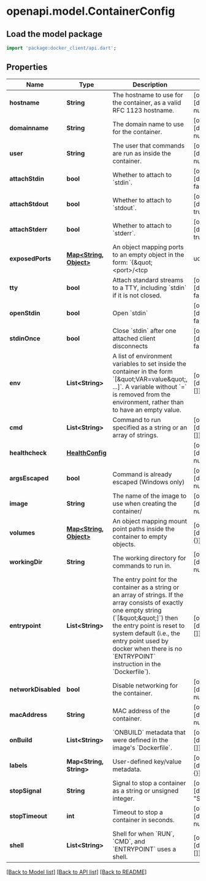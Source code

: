 # openapi.model.ContainerConfig

## Load the model package
```dart
import 'package:docker_client/api.dart';
```

## Properties
Name | Type | Description | Notes
------------ | ------------- | ------------- | -------------
**hostname** | **String** | The hostname to use for the container, as a valid RFC 1123 hostname. | [optional] [default to null]
**domainname** | **String** | The domain name to use for the container. | [optional] [default to null]
**user** | **String** | The user that commands are run as inside the container. | [optional] [default to null]
**attachStdin** | **bool** | Whether to attach to &#x60;stdin&#x60;. | [optional] [default to false]
**attachStdout** | **bool** | Whether to attach to &#x60;stdout&#x60;. | [optional] [default to true]
**attachStderr** | **bool** | Whether to attach to &#x60;stderr&#x60;. | [optional] [default to true]
**exposedPorts** | [**Map&lt;String, Object&gt;**](Object.md) | An object mapping ports to an empty object in the form:  &#x60;{\&quot;&lt;port&gt;/&lt;tcp|udp|sctp&gt;\&quot;: {}}&#x60;  | [optional] [default to {}]
**tty** | **bool** | Attach standard streams to a TTY, including &#x60;stdin&#x60; if it is not closed.  | [optional] [default to false]
**openStdin** | **bool** | Open &#x60;stdin&#x60; | [optional] [default to false]
**stdinOnce** | **bool** | Close &#x60;stdin&#x60; after one attached client disconnects | [optional] [default to false]
**env** | **List&lt;String&gt;** | A list of environment variables to set inside the container in the form &#x60;[\&quot;VAR&#x3D;value\&quot;, ...]&#x60;. A variable without &#x60;&#x3D;&#x60; is removed from the environment, rather than to have an empty value.  | [optional] [default to []]
**cmd** | **List&lt;String&gt;** | Command to run specified as a string or an array of strings.  | [optional] [default to []]
**healthcheck** | [**HealthConfig**](HealthConfig.md) |  | [optional] [default to null]
**argsEscaped** | **bool** | Command is already escaped (Windows only) | [optional] [default to null]
**image** | **String** | The name of the image to use when creating the container/  | [optional] [default to null]
**volumes** | [**Map&lt;String, Object&gt;**](Object.md) | An object mapping mount point paths inside the container to empty objects.  | [optional] [default to {}]
**workingDir** | **String** | The working directory for commands to run in. | [optional] [default to null]
**entrypoint** | **List&lt;String&gt;** | The entry point for the container as a string or an array of strings.  If the array consists of exactly one empty string (&#x60;[\&quot;\&quot;]&#x60;) then the entry point is reset to system default (i.e., the entry point used by docker when there is no &#x60;ENTRYPOINT&#x60; instruction in the &#x60;Dockerfile&#x60;).  | [optional] [default to []]
**networkDisabled** | **bool** | Disable networking for the container. | [optional] [default to null]
**macAddress** | **String** | MAC address of the container. | [optional] [default to null]
**onBuild** | **List&lt;String&gt;** | &#x60;ONBUILD&#x60; metadata that were defined in the image&#39;s &#x60;Dockerfile&#x60;.  | [optional] [default to []]
**labels** | **Map&lt;String, String&gt;** | User-defined key/value metadata. | [optional] [default to {}]
**stopSignal** | **String** | Signal to stop a container as a string or unsigned integer.  | [optional] [default to &quot;SIGTERM&quot;]
**stopTimeout** | **int** | Timeout to stop a container in seconds. | [optional] [default to null]
**shell** | **List&lt;String&gt;** | Shell for when &#x60;RUN&#x60;, &#x60;CMD&#x60;, and &#x60;ENTRYPOINT&#x60; uses a shell.  | [optional] [default to []]

[[Back to Model list]](../README.md#documentation-for-models) [[Back to API list]](../README.md#documentation-for-api-endpoints) [[Back to README]](../README.md)


